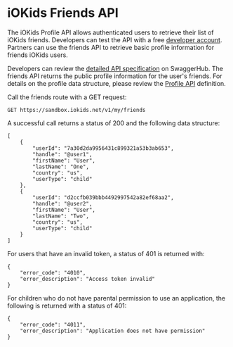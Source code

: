 # iOKids Friends API

The iOKids Profile API allows authenticated users to retrieve their list of iOKids friends. Developers can test the API 
with a free [developer account](https://partner.iokids.net/). Partners can use the friends API to retrieve basic 
profile information for friends iOKids users.

Developers can review the [detailed API specification](https://app.swaggerhub.com/apis/iOKids/Friends/1.0.0) on SwaggerHub. 
The friends API returns the public profile information for the user's friends. For details on the profile data structure,
please review the [Profile API](/Profile.md) definition.

Call the friends route with a GET request:

`GET https://sandbox.iokids.net/v1/my/friends`

A successful call returns a status of 200 and the following data structure:

```
[
    {
        "userId": "7a30d2da9956431c899321a53b3ab653",
        "handle": "@user1",
        "firstName": "User",
        "lastName": "One",
        "country": "us",
        "userType": "child"
    },
    {
        "userId": "d2ccfb039bbb4492997542a82ef68aa2",
        "handle": "@user2",
        "firstName": "User",
        "lastName": "Two",
        "country": "us",
        "userType": "child"
    }
]
```

For users that have an invalid token, a status of 401 is returned with:
```
{
    "error_code": "4010",
    "error_description": "Access token invalid"
}
```

For children who do not have parental permission to use an application, the following is returned with a status of 401:
```
{
    "error_code": "4011",
    "error_description": "Application does not have permission"
}
```

